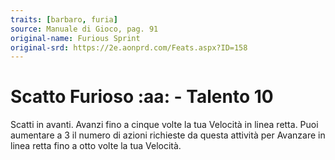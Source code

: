```yaml
---
traits: [barbaro, furia]
source: Manuale di Gioco, pag. 91
original-name: Furious Sprint
original-srd: https://2e.aonprd.com/Feats.aspx?ID=158
---
```


# Scatto Furioso :aa: - Talento 10

Scatti in avanti. Avanzi fino a cinque volte la tua Velocità in linea retta.
Puoi aumentare a 3 il numero di azioni richieste da questa attività per Avanzare
in linea retta fino a otto volte la tua Velocità.
